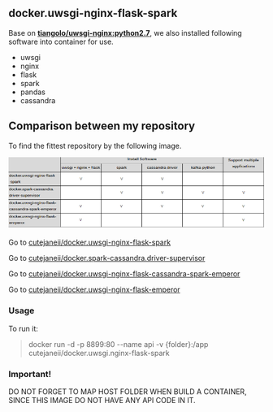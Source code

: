## docker.uwsgi-nginx-flask-spark ##

Base on  **[tiangolo/uwsgi-nginx:python2.7](https://github.com/tiangolo/uwsgi-nginx-docker)**, we also installed following software into container for use.

- uwsgi
- nginx
- flask
- spark
- pandas
- cassandra

## Comparison between my repository ##

To find the fittest repository by the following image.


![](git-repository-comparison.png)

Go to [cutejaneii/docker.uwsgi-nginx-flask-spark](https://github.com/cutejaneii/docker.uwsgi-nginx-flask-spark)

Go to [cutejaneii/docker.spark-cassandra.driver-supervisor](https://github.com/cutejaneii/docker.spark-cassandra.-driver-supervisor)

Go to [cutejaneii/docker.uwsgi-nginx-flask-cassandra-spark-emperor](https://github.com/cutejaneii/docker.uwsgi-nginx-flask-cassandra-spark-emperor)

Go to [cutejaneii/docker.uwsgi-nginx-flask-emperor](https://github.com/cutejaneii/docker.uwsgi-nginx-flask-emperor)

### Usage ###

To run it:

> docker run -d -p 8899:80 --name api -v {folder}:/app cutejaneii/docker.uwsgi.nginx-flask-spark

### Important! ###

DO NOT FORGET TO MAP HOST FOLDER WHEN BUILD A CONTAINER, SINCE THIS IMAGE DO NOT HAVE ANY API CODE IN
IT.

